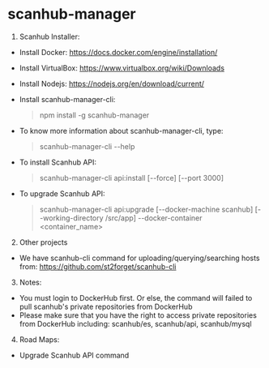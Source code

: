 # scanhub-manager

1. Scanhub Installer:
 - Install Docker: https://docs.docker.com/engine/installation/
 - Install VirtualBox: https://www.virtualbox.org/wiki/Downloads
 - Install Nodejs: https://nodejs.org/en/download/current/
 - Install scanhub-manager-cli: 
  
   > npm install -g scanhub-manager

 - To know more information about scanhub-manager-cli, type: 
  
   > scanhub-manager-cli --help

 - To install Scanhub API: 
  
   > scanhub-manager-cli api:install [--force] [--port 3000]

 - To upgrade Scanhub API:
   
   > scanhub-manager-cli api:upgrade [--docker-machine scanhub] [--working-directory /src/app] --docker-container \<container_name\>

2. Other projects
 - We have scanhub-cli command for uploading/querying/searching hosts from: https://github.com/st2forget/scanhub-cli

3. Notes:
 - You must login to DockerHub first. Or else, the command will failed to pull scanhub's private repositories from DockerHub
 - Please make sure that you have the right to access private repositories from DockerHub including: scanhub/es, scanhub/api, scanhub/mysql

4. Road Maps:
 - Upgrade Scanhub API command
